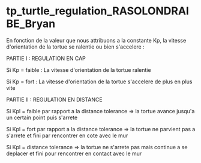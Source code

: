# tp_turtle_regulation_RASOLONDRAIBE_Bryan

En fonction de la valeur que nous attribuons a la constante Kp, la vitesse d'orientation de la tortue se ralentie ou bien s'accelere :

PARTIE I : REGULATION EN CAP

Si Kp = faible : La vitesse d'orientation de la tortue ralentie

Si Kp = fort : La vitesse d'orientation de la tortue s'accelere de plus en plus vite 

PARTIE II : REGULATION EN DISTANCE 

Si Kpl = faible par rapport a la distance tolerance => la tortue avance jusqu'a
un certain point puis s'arrete 

Si Kpl = fort par rapport a la distance tolerance => la tortue ne parvient pas a 
s'arrete et fini par rencontrer en cote avec le mur 

Si Kpl = distance tolerance => la tortue ne s'arrete pas mais continue a se deplacer
et fini pour rencontrer en contact avec le mur
